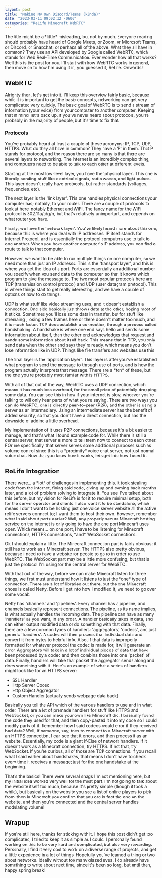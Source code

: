 ```yaml
---
layout: post
title: "Making My Own Discord/Teams (kinda)"
date: "2023-03-11 09:02:32 -0600"
categories: "ReLife Minecraft WebRTC"
---
```


<p class="paragraph" markdown="1">The title might be a *little* misleading, but not by much. Everyone reading should probably have heard of Google Meets, or Zoom, or Microsoft Teams, or Discord, or Snapchat; or perhaps all of the above. What they all have in common? They use an API developed by Google called WebRTC, which stands for Web Real-Time Communication. Ever wonder how all that works? Well this is the post for you. I'll start with how WebRTC works in general, then move on to how I'm using it in, you guessed it, ReLife. Onwards!</p>

<h2 class="heading">WebRTC</h2>
<p class="paragraph" markdown="1">Alrighty then, let's get into it. I'll keep this overview fairly basic, because while it is important to get the basic concepts, networking can get very complicated very quickly. The basic goal of WebRTC is to send a stream of information (your voice) from your computer to another computer. Keeping that in mind, let's back up. If you've never heard about protocols, you're probably in the majority of people, but it's time to fix that.</p>
<h3 class="subheading">Protocols</h3>
<p class="paragraph" markdown="1">You've probably heard at least a couple of these acronyms: IP, TCP, UDP, HTTPS. What do they all have in common? They have a 'P' in them. That P stands for protocol, and the reason there are so many is that there are several layers to networking. The internet is an incredibly complex thing, and computers need to be able to talk to each other at different levels.</p>
<p class="paragraph" markdown="1">Starting at the most low-level layer, you have the 'physical layer'. This one is literally sending stuff like electrical signals, radio waves, and light pulses. This layer doesn't really have protocols, but rather standards (voltages, frequencies, etc).</p>
<p class="paragraph" markdown="1">The next layer is the 'link layer'. This one handles physical connections your computer has; notably, to your router. There are a couple of protocols to look at here, notably Ethernet and WiFi. The fancy name for the WiFi protocol is 802.11a/b/g/n, but that's relatively unimportant, and depends on what router you have.</p>
<p class="paragraph" markdown="1">Finally, we have the 'network layer'. You've likely heard more about this one, because this is where you deal with IP addresses. IP itself stands for Internet Protocol, and is essentially the protocol computers use to talk to one another. When you have another computer's IP address, you can find a route to talk to that computer.</p>
<p class="paragraph" markdown="1">However, we want to be able to run multiple things on one computer, so we need more than just an IP addresss. This is the 'transport layer', and this is where you get the idea of a port. Ports are essentially an additional number you specify when you send data to the computer, so that it knows which program to give the message to. The two most popular protocols here are TCP (transmission control protocol) and UDP (user datagram protocol). This is where things start to get really interesting, and we have a couple of options of how to do things.</p>
<p class="paragraph" markdown="1">UDP is what stuff like video streaming uses, and it doesn't establish a connection. One side basically just throws data at the other, hoping most of it sticks. Sometimes you'll lose some data in transfer, but for stuff like stremaing , losing a few frames here or there doesn't matter too much, and it is much faster. TCP does establish a connection, through a process called handshaking. A handshake is where one end says hello and sends some information about itself, then the other end acknowledges that request and sends some information about itself back. This means that in TCP, you only send data when the other end says they're ready, which means you don't lose information like in UDP. Things like file transfers and websites use this</p>
<p class="paragraph" markdown="1">The final layer is the 'application layer'. This layer is after you've established what program to send the message to through use of ports, and is how the program actually interprets that message. There are a *ton* of these, but the one you're probably most familar with is HTTPS.</p>
<p class="paragraph" markdown="1">With all of that out of the way, WebRTC uses a UDP connection, which means it has much less overhead, for the small price of potentially dropping some data. You can see this in how if your internet is slow, whoever you're talking to will only hear parts of what you're saying. There are two ways you can do WebRTC, one is directly peer-to-peer (P2P), and the other is using a server as an intermediary. Using an intermediate server has the benefit of added security, so that you don't have a direct connection, but has the downside of adding a little overhead.</p>
<p class="paragraph" markdown="1">My implementation of it uses P2P connections, because it's a bit easier to manage, and that's what I found example code for. While there is still a central server, that server is more to tell them how to connect to each other. FOr me specifically, that server serves some additional purposes such as volume control since this is a *proximity* voice chat server, not just normal voice chat. Now that you know how it works, lets get into how I used it.</p>

<h2 class="heading">ReLife Integration</h2>
<p class="paragraph" markdown="1">There were... a *lot* of challenges in implementing this. It took stealing code from the internet, fixing said code, giving up and coming back months later, and a lot of problem solving to integrate it. You see, I've talked about this before, but my vision for ReLife is for it to require minimal setup, both for the server operator and clients. I also want it to be standalone, which means I don't want to be hosting just one voice server website all the active relife servers connect to; I want them to host their own. However, remember what I said about ports earlier? Well, any properly secure Minecraft hosting service on the internet is only going to have the one port Minecraft uses open. Which means... on one port, I have to be listening for Minecraft connections, HTTPS connections, *and* WebSocket connections.</p>
<p class="paragraph" markdown="1">Ok I should explain a little. The Minecraft connection part is fairly obvious: it still has to work as a Minecraft server. The HTTPS also pretty obvious, because I need to have a website for people to go to in order to use WebRTC. The WebSocket part may be a little more confusing, but that is just the protocol I'm using for the central server for WebRTC.</p>
<p class="paragraph" markdown="1">With that out of the way, before we can make Minecraft listen for three things, we first must understand how it listens to just the *one* type of connection. There are a lot of libraries out there, but the one Minecraft chose is called Netty. Before I get into how I modified it, we need to go over some vocab.</p>
<p class="paragraph" markdown="1">Netty has 'channels' and 'pipelines'. Every channel has a pipeline, and channels basically represent connections. The pipeline, as its name implies, is what actually handles the incoming data. The pipeline can have as many 'handlers' as you want, in any order. A handler basically takes in data, and can either output modified data or do something with that data. Finally, there are a few common types of handlers: 'aggregators', 'codecs', and just generic 'handlers'. A codec will then process that individual data and convert it from bytes to helpful info. Also, if that data is improperly formatted for whatever protocol the codec is made for, it will generate an error. Aggregators will take in a lot of individual pieces of data that have been processed by a codec and then combins those into one 'packet' of data. Finally, handlers will take that packet the aggregator sends along and does something with it. Here's an example of what a series of handlers might look like for an HTTPS server:

* SSL Handler
* Http Server Codec
* Http Object Aggregator
* Custom Handler (actually sends webpage data back)</p>
<p class="paragraph" markdown="1">Basically you tell the API which of the various handlers to use and in what order. There are a lot of premade handlers for stuff like HTTPS and WebSocket, or you can make your own like Minecraft did. I basically found the code they used for that, and then copy-pasted it into my code so I could modify parts of it. Remember how I said codecs would error if they received bad data? Well, if someone, say, tries to connect to a Minecraft server with an HTTPS connection, I can see that it errors, and then process it as an website. Essentially, my code is a giant If-Else of network handlers. If it doesn't work as a Minecraft connection, try HTTPS. If not that, try WebSocket. If you're curious, all of those are TCP connections. If you recall what I said earlier about handshakes, that means I don't have to check every time it receives a message; just for the one handshake at the beginning.</p>
<p class="paragraph" markdown="1">That's the basics! There were several snags I'm not mentioning here, but my initial idea worked very well for the most part. I'm not going to talk about the website itself too much, because it's pretty simple (though it took a while), but basically on the website you see a list of online players to pick from, then in Minecraft you confirm that you are in fact the one on the website, and then you're connected and the central server handles modulating volume!</p>
<h2 class="heading">Wrapup</h2>
<p class="paragraph" markdown="1">If you're still here, thanks for sticking with it. I hope this post didn't get too complicated, I tried to keep it as simple as I could. I personally found working on this to be very hard and complicated, but also very rewarding. Personally, I find it very cool to work on a diverse range of projects, and get a little experience in a lot of things. Hopefully you've learned a thing or two about networks, ideally without too many glazed eyes. I do already have something to write about next time, since it's been so long, but until then, happy spring break!</p>
